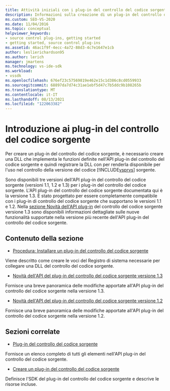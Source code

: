 ```yaml
---
title: Attività iniziali con i plug-in del controllo del codice sorgente | Microsoft Docs
description: Informazioni sulla creazione di un plug-in del controllo del codice sorgente che implementa le funzioni definite nell'API del plug-in del controllo del codice sorgente da usare nel controllo della versione del codice sorgente.
ms.custom: SEO-VS-2020
ms.date: 11/04/2016
ms.topic: conceptual
helpviewer_keywords:
- source control plug-ins, getting started
- getting started, source control plug-ins
ms.assetid: 46ac1f9f-4ecc-4a72-88d3-4c7e1647e1cb
author: leslierichardson95
ms.author: lerich
manager: jmartens
ms.technology: vs-ide-sdk
ms.workload:
- vssdk
ms.openlocfilehash: 676ef23c57569819e462e15c1d386c8cd0559933
ms.sourcegitcommit: 68897da7d74c31ae1ebf5d47c7b5ddc9b108265b
ms.translationtype: MT
ms.contentlocale: it-IT
ms.lasthandoff: 08/13/2021
ms.locfileid: "122063382"
---
```

# <a name="get-started-with-source-control-plug-ins"></a>Introduzione ai plug-in del controllo del codice sorgente
Per creare un plug-in del controllo del codice sorgente, è necessario creare una DLL che implementa le funzioni definite nell'API plug-in del controllo del codice sorgente e quindi registrare la DLL con per renderla disponibile per l'uso nel controllo della versione del codice [!INCLUDE[vsprvs](../../code-quality/includes/vsprvs_md.md)] sorgente.

 Sono disponibili tre versioni dell'API plug-in del controllo del codice sorgente (versioni 1.1, 1.2 e 1.3) per i plug-in del controllo del codice sorgente. L'API plug-in del controllo del codice sorgente documentata qui è la versione 1.3. È stato progettato per essere completamente compatibile con i plug-in di controllo del codice sorgente che supportano le versioni 1.1 e 1.2. Nella [sezione Novità dell'API plug-in](../../extensibility/internals/what-s-new-in-the-source-control-plug-in-api-version-1-3.md) del controllo del codice sorgente versione 1.3 sono disponibili informazioni dettagliate sulle nuove funzionalità supportate nella versione più recente dell'API plug-in del controllo del codice sorgente.

## <a name="in-this-section"></a>Contenuto della sezione
- [Procedura: Installare un plug-in del controllo del codice sorgente](../../extensibility/internals/how-to-install-a-source-control-plug-in.md)

 Viene descritto come creare le voci del Registro di sistema necessarie per collegare una DLL del controllo del codice sorgente.

- [Novità dell'API del plug-in del controllo del codice sorgente versione 1.3](../../extensibility/internals/what-s-new-in-the-source-control-plug-in-api-version-1-3.md)

 Fornisce una breve panoramica delle modifiche apportate all'API plug-in del controllo del codice sorgente nella versione 1.3.

- [Novità dell'API del plug-in del controllo del codice sorgente versione 1.2](../../extensibility/internals/what-s-new-in-the-source-control-plug-in-api-version-1-2.md)

 Fornisce una breve panoramica delle modifiche apportate all'API plug-in del controllo del codice sorgente nella versione 1.2.

## <a name="related-sections"></a>Sezioni correlate
- [Plug-in del controllo del codice sorgente](../../extensibility/source-control-plug-ins.md)

 Fornisce un elenco completo di tutti gli elementi nell'API plug-in del controllo del codice sorgente.

- [Creare un plug-in del controllo del codice sorgente](../../extensibility/internals/creating-a-source-control-plug-in.md)

 Definisce l'SDK del plug-in del controllo del codice sorgente e descrive le risorse incluse.
